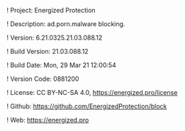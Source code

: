 ! Project: Energized Protection

! Description: ad.porn.malware blocking.

! Version: 6.21.0325.21.03.088.12

! Build Version: 21.03.088.12

! Build Date: Mon, 29 Mar 21 12:00:54

! Version Code: 0881200

! License: CC BY-NC-SA 4.0, https://energized.pro/license

! Github: https://github.com/EnergizedProtection/block

! Web: https://energized.pro

